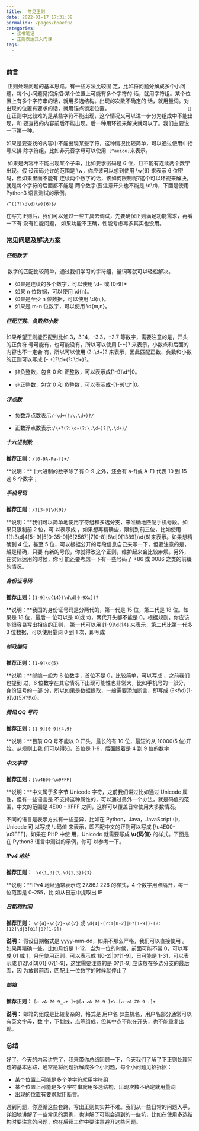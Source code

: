 ```yaml
---
title:  常见正则
date: 2022-01-17 17:31:38
permalink: /pages/b6aef0/
categories:
  - 读书笔记
  - 正则表达式入门课
tags:
  - 
---
```

### 前言

​		正则处理问题的基本思路。有一些方法比较固 定，比如将问题分解成多个小问题，每个小问题见招拆招:某个位置上可能有多个字符的 话，就用字符组。某个位置上有多个字符串的话，就用多选结构。出现的次数不确定的 话，就用量词。对出现的位置有要求的话，就用锚点锁定位置。 ` 								 									`在正则中比较难的是某些字符不能出现，这个情况又可以进一步分为组成中不能出现，和 要查找的内容前后不能出现。后一种用环视来解决就可以了。我们主要说一下第一种。

​		如果是要查找的内容中不能出现某些字符，这种情况比较简单，可以通过使用中括号来排 除字符组，比如非元音字母可以使用` [^aeiou]`来表示。

​		如果是内容中不能出现某个子串，比如要求密码是 6 位，且不能有连续两个数字出现。假 设密码允许的范围是 \w，你应该可以想到使用 \w{6} 来表示 6 位密码，但如果里面不能有 连续两个数字的话，该如何限制呢?这个可以环视来解决，就是每个字符的后面都不能是 两个数字(要注意开头也不能是 \d\d)，下面是使用 Python3 语言测试的示例。

```
/^((?!\d\d)\w){6}$/
```

在写完正则后，我们可以通过一些工具去调试，先要确保正则满足功能需求，再看一下有 没有性能问题， 如果功能不正确，性能考虑再多其实也没用。

### 常见问题及解决方案

##### 匹配数字

​		数字的匹配比较简单，通过我们学习的字符组，量词等就可以轻松解决。

- 如果是连续的多个数字，可以使用 \d+ 或 [0-9]+
- 如果 n 位数据，可以使用 \d{n}。
- 如果是至少 n 位数据，可以使用 \d{n,}。
- 如果是 m-n 位数字，可以使用 \d{m,n}。

##### 匹配正数、负数和小数

如果希望正则能匹配到比如 3，3.14，-3.3，+2.7 等数字，需要注意的是，开头的正负符 号可能有，也可能没有，所以可以使用 [-+]? 来表示，小数点和后面的内容也不一定会 有，所以可以使用 (?:\.\d+)? 来表示，因此匹配正数、负数和小数的正则可以写成 [- +]?\d+(?:\.\d+)?。

- 非负整数，包含 0 和 正整数，可以表示成[1-9]\d*|0。

- 非正整数，包含 0 和 负整数，可以表示成-[1-9]\d*|0。

##### 浮点数

- 负数浮点数表示`/-\d+(?:\.\d+)?/`

- 正数浮点数表示:`/\+?(?:\d+(?:\.\d+)?|\.\d+)/`

##### 十六进制数

**推荐正则**：`/[0-9A-Fa-f]+/`

**说明：**十六进制的数字除了有 0-9 之外，还会有 a-f(或 A-F) 代表 10 到 15 这 6 个数字；

##### 手机号码

**推荐正则**：`/1[3-9]\d{9}/`

**说明：**我们可以简单地使用字符组和多选分支，来准确地匹配手机号段。如果只限制前 2 位，可 以表示成 ，如果想再精确些，限制到前三位，比如使用1(?:3\d|4[5- 9]|5[0-35-9]|6[2567]|7[0-8]|8\d|9[1389])\d{8}来表示。如果想精确到 4 位，甚至 5 位，可以根据公开的号段信息自己来写一下，但要注意的是，越是精确，只要 有新的号段，你就得改这个正则，维护起来会比较麻烦。另外，在实际运用的时候，你可 能还要考虑一下有一些号码了 +86 或 0086 之类的前缀的情况。



##### 身份证号码

**推荐正则**：`[1-9]\d{14}(\d\d[0-9Xx])?`

**说明：**我国的身份证号码是分两代的，第一代是 15 位，第二代是 18 位。如果是 18 位，最后一 位可以是 X(或 x)，两代开头都不能是 0，根据规则，你应该能很容易写出相应的正则， 第一代可以用 [1-9]\d{14} 来表示，第二代比第一代多 3 位数据，可以使用量词 0 到 1 次，即写成

##### 邮政编码

**推荐正则**：`[1-9]\d{5}`

**说明：**邮编一般为 6 位数字，首位不是 0，比较简单，可以写成 ，之前我们也提到 过，6 位数字在其它情况下出现可能性也非常大，比如手机号的一部分，身份证号的一部 分，所以如果是数据提取，一般需要添加断言，即写成 (?<!\d)[1-9]\d{5}(?!\d)。

##### 腾讯 QQ 号码

**推荐正则**：`[1-9][0-9]{4,9}`

**说明：**目前 QQ 号不能以 0 开头，最长的有 10 位，最短的从 10000(5 位)开始。从规则上我 们可以得知，首位是 1-9，后面跟着是 4 到 9 位的数字

##### 中文字符

**推荐正则**：`[\u4E00-\u9FFF]`

**说明：**中文属于多字节 Unicode 字符，之前我们讲过比如通过 Unicode 属性，但有一些语言是 不支持这种属性的，可以通过另外一个办法，就是码值的范围，中文的范围是 4E00 - 9FFF 之间，这样可以覆盖日常使用大多数情况。

不同的语言是表示方式有一些差异，比如在 Python，Java，JavaScript 中，Unicode 可 以写成 \u码值 来表示，即匹配中文的正则可以写成 [\u4E00-\u9FFF]，如果在 PHP 中使 用，Unicode 就需要写成 **\u{码值}** 的样式。下面是在 Python3 语言中测试的示例，你可 以参考一下。

##### IPv4 地址

**推荐正则：** ` \d{1,3}(\.\d{1,3}){3}`

**说明：**IPv4 地址通常表示成 27.86.1.226 的样式，4 个数字用点隔开，每一位范围是 0-255，比 如从日志中提取出 IP

##### 日期和时间

**推荐正则：** `\d{4}-\d{2}-\d{2}`  或 `\d{4}-(?:1[0-2]|0?[1-9])-(?:[12]\d|3[01]|0?[1-9])`

**说明：** 假设日期格式是 yyyy-mm-dd，如果不那么严格，我们可以直接使用 。 如果再精确一些，比如月份是 1-12，当为一位的时候，前面可能不带 0，可以写成 01 或 1，月份使用正则，可以表示成 1[0-2]|0?[1-9]，日可能是 1-31，可以表示成 [12]\d|3[01]|0?[1-9]，这里需要注意的是 0?[1-9] 应该放在多选分支的最后面，因 为放最前面，匹配上一位数字的时候就停止了

##### 邮箱

**推荐正则：** `[a-zA-Z0-9_.+-]+@[a-zA-Z0-9-]+\.[a-zA-Z0-9-.]+`

**说明：** 邮箱的组成是比较复杂的，格式是 用户名 @主机名，用户名部分通常可以有英文字母，数 字，下划线，点等组成，但其中点不能在开头，也不能重复出现。



### 总结

​		好了，今天的内容讲完了，我来带你总结回顾一下，今天我们了解了下正则处理问题的基本思路，通常是将问题拆解成多个小问题，每个小问题见招拆招：

- 某个位置上可能是多个单字符就用字符组
- 某个位置上可能是多个字符串就用多选结构，出现次数不确定就用量词
- 出现的位置有要求就用断言。

遇到问题，你遵循这些套路，写出正则其实并不难。我们从一些日常的问题入手，详细地讲解了一些常见的案例，也讲解了可能会遇到的一些坑，比如在使用多选结构时要注意的问题，你在后续工作中要注意避开这些问题。


